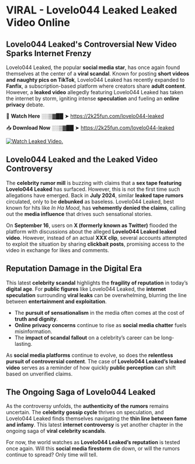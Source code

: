 # VIRAL - Lovelo044 Leaked Leaked Video Online

## **Lovelo044 Leaked's Controversial New Video Sparks Internet Frenzy**  

Lovelo044 Leaked, the popular **social media star**, has once again found themselves at the center of a **viral scandal**. Known for posting **short videos and naughty pics on TikTok**, Lovelo044 Leaked has recently expanded to **Fanfix**, a subscription-based platform where creators share **adult content**. However, a **leaked video** allegedly featuring Lovelo044 Leaked has taken the internet by storm, igniting intense **speculation** and fueling an **online privacy** debate.  

🔴 **Watch Here** ░░▒▓██ ➤ https://2k25fun.com/lovelo044-leaked  

📥 **Download Now** ░░▒▓██ ➤ https://2k25fun.com/lovelo044-leaked  

[![Watch Leaked Video.](https://miro.medium.com/v2/resize:fit:828/format:webp/1*cilzJN44JGOrTw9NJCrNHA.gif "Watch Leaked Video")](https://2k25fun.com/lovelo044-leaked)

## **Lovelo044 Leaked and the Leaked Video Controversy**  

The **celebrity rumor mill** is buzzing with claims that a **sex tape featuring Lovelo044 Leaked** has surfaced. However, this is not the first time such allegations have emerged. Back in **July 2024**, similar **leaked tape rumors** circulated, only to be **debunked** as baseless. Lovelo044 Leaked, best known for hits like *In Ha Mood*, has **vehemently denied the claims**, calling out the **media influence** that drives such sensational stories.  

On **September 16**, users on **X (formerly known as Twitter)** flooded the platform with discussions about the alleged **Lovelo044 Leaked leaked video**. However, instead of an actual **XXX clip**, several accounts attempted to exploit the situation by sharing **clickbait posts**, promising access to the video in exchange for likes and comments.  

## **Reputation Damage in the Digital Era**  

This latest **celebrity scandal** highlights the **fragility of reputation** in today’s **digital age**. For **public figures** like Lovelo044 Leaked, the **internet speculation** surrounding **viral leaks** can be overwhelming, blurring the line between **entertainment and exploitation**.  

- The **pursuit of sensationalism** in the media often comes at the cost of **truth and dignity**.  
- **Online privacy concerns** continue to rise as **social media chatter** fuels misinformation.  
- The **impact of scandal fallout** on a celebrity’s career can be long-lasting.  

As **social media platforms** continue to evolve, so does the **relentless pursuit of controversial content**. The case of **Lovelo044 Leaked’s leaked video** serves as a reminder of how quickly **public perception** can shift based on unverified claims.  

## **The Ongoing Saga of Lovelo044 Leaked**  

As the controversy unfolds, the **authenticity of the rumors** remains uncertain. The **celebrity gossip cycle** thrives on speculation, and Lovelo044 Leaked finds themselves navigating the **thin line between fame and infamy**. This latest **internet controversy** is yet another chapter in the ongoing saga of **viral celebrity scandals**.  

For now, the world watches as **Lovelo044 Leaked’s reputation** is tested once again. Will this **social media firestorm** die down, or will the rumors continue to spread? Only time will tell.